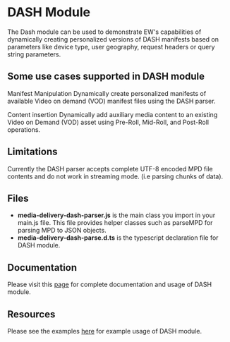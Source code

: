 # DASH Module

The Dash module can be used to demonstrate EW's capabilities of dynamically creating personalized versions of DASH manifests based on parameters like device type, user geography, request headers or query string parameters.

## Some use cases supported in DASH module
Manifest Manipulation
Dynamically create personalized manifests of available Video on demand (VOD) manifest files using the DASH parser.

Content insertion
Dynamically add auxiliary media content to an existing Video on Demand (VOD) asset using Pre-Roll, Mid-Roll, and Post-Roll operations.

## Limitations
Currently the DASH parser accepts complete UTF-8 encoded MPD file contents and do not work in streaming mode. (i.e parsing chunks of data).

## Files
* **media-delivery-dash-parser.js** is the main class you import in your main.js file. This file provides helper classes such as parseMPD for parsing MPD to JSON objects.
* **media-delivery-dash-parse.d.ts** is the typescript declaration file for DASH module.

## Documentation
Please visit this [page](https://techdocs.akamai.com/edgeworkers/docs/dash-parser) for complete documentation and usage of DASH module.

## Resources
Please see the examples [here](../examples/) for example usage of DASH module.
